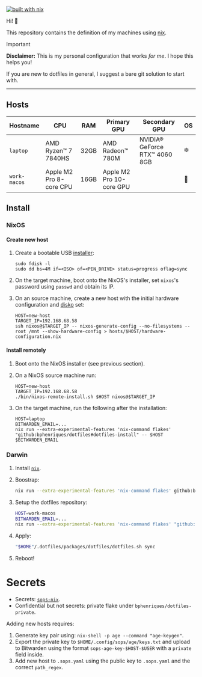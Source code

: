[![built with nix](https://builtwithnix.org/badge.svg)](https://builtwithnix.org)

Hi! 👋 

This repository contains the definition of my machines using [nix](https://nixos.org/).

> [!IMPORTANT]
> **Disclaimer:** This is my personal configuration that works _for me_. I hope this helps you!
> 
> If you are new to dotfiles in general, I suggest a bare git solution to start with.

----

## Hosts

| Hostname     | CPU                     | RAM  | Primary GPU              | Secondary GPU                 | OS |
|--------------|-------------------------|------|--------------------------|-------------------------------|----|
| `laptop`     | AMD Ryzen™ 7 7840HS     | 32GB | AMD Radeon™ 780M         | NVIDIA® GeForce RTX™ 4060 8GB | ❄️ |
| `work-macos` | Apple M2 Pro 8-core CPU | 16GB | Apple M2 Pro 10-core GPU |                               | 🍏 |

## Install

### NixOS

#### Create new host

1. Create a bootable USB [installer](https://nixos.org/download/):

   ```
   sudo fdisk -l
   sudo dd bs=4M if=<ISO> of=<PEN_DRIVE> status=progress oflag=sync
   ```

2. On the target machine, boot onto the NixOS's installer, set `nixos`'s password using `passwd` and obtain its IP.
3. On an source machine, create a new host with the initial hardware configuration and [disko](https://github.com/nix-community/disko) set:
   ```
   HOST=new-host
   TARGET_IP=192.168.68.58
   ssh nixos@$TARGET_IP -- nixos-generate-config --no-filesystems --root /mnt --show-hardware-config > hosts/$HOST/hardware-configuration.nix
   ```

#### Install remotely

1. Boot onto the NixOS installer (see previous section).
2. On a NixOS source machine run:

    ```
    HOST=new-host
    TARGET_IP=192.168.68.58
    ./bin/nixos-remote-install.sh $HOST nixos@$TARGET_IP
    ```

3. On the target machine, run the following after the installation:
 
    ```
    HOST=laptop
    BITWARDEN_EMAIL=...
    nix run --extra-experimental-features 'nix-command flakes' "github:bphenriques/dotfiles#dotfiles-install" -- $HOST $BITWARDEN_EMAIL
    ```

### Darwin

1. Install [`nix`](https://nixos.org/manual/nix/stable/installation/installing-binary.html).
2. Boostrap:
   ```sh
   nix run --extra-experimental-features 'nix-command flakes' github:bphenriques/dotfiles#darwin-install
   ```
   
3. Setup the dotfiles repository:
   ```sh
   HOST=work-macos
   BITWARDEN_EMAIL=...
   nix run --extra-experimental-features 'nix-command flakes' "github:bphenriques/dotfiles#dotfiles-install" -- laptop $BITWARDEN_EMAIL
   ```

4. Apply:
   ```sh
   "$HOME"/.dotfiles/packages/dotfiles/dotfiles.sh sync
   ```

5. Reboot!

# Secrets

- Secrets: [`sops-nix`](https://github.com/Mic92/sops-nix).
- Confidential but not secrets: private flake under `bphenriques/dotfiles-private`.

Adding new hosts requires:
1. Generate key pair using: `nix-shell -p age --command "age-keygen"`.
2. Export the private key to `$HOME/.config/sops/age/keys.txt` and upload to Bitwarden using the format `sops-age-key-$HOST-$USER` with a `private` field inside.
3. Add new host to `.sops.yaml` using the public key to `.sops.yaml` and the correct `path_regex`.
